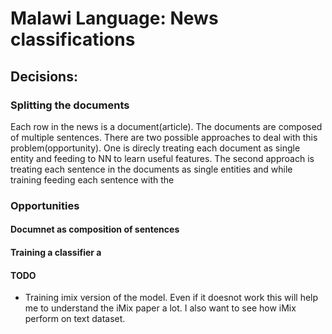 # Malawi Language: News classifications


## Decisions:
### Splitting the documents
Each row in the news is a document(article). The documents are composed of multiple sentences. There are two possible approaches to deal with this problem(opportunity). One is direcly treating each document as single entity and feeding to NN to learn useful features. The second approach is treating each sentence in the documents as single entities and while training feeding each sentence with the 


### Opportunities
#### Documnet as composition of sentences

#### Training a classifier a


#### TODO

* Training imix version of the model. Even if it doesnot work this will help me to understand the iMix paper a lot. I also want to see how iMix perform on text dataset.